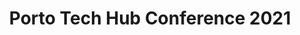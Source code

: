---
layout: "webinar"
title: "Porto Tech Hub Conference 2021"
image: "porto-tech-hub-conference.jpg"
type: "Virtual"
tags: ["Porto"]
date_to: "2021-10-19"
website: "https://portotechhub.com/conference-2021/"
---